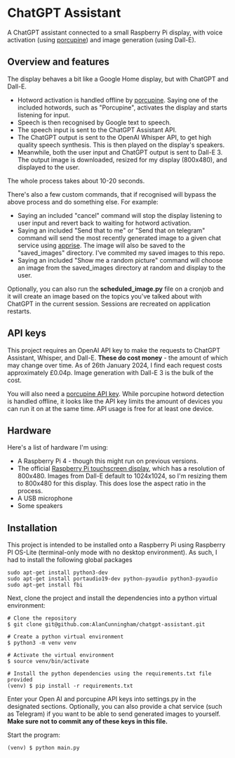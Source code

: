 # ChatGPT Assistant

A ChatGPT assistant connected to a small Raspberry Pi display, with voice activation (using [porcupine](https://github.com/Picovoice/porcupine))
and image generation (using Dall-E).

## Overview and features
The display behaves a bit like a Google Home display, but with ChatGPT and Dall-E.
- Hotword activation is handled offline by [porcupine](https://github.com/Picovoice/porcupine).  Saying one of the included hotwords, such
as "Porcupine", activates the display and starts listening for input.
- Speech is then recognised by Google text to speech.
- The speech input is sent to the ChatGPT Assistant API.
- The ChatGPT output is sent to the OpenAI Whisper API, to get high quality speech synthesis. This is then played on the display's speakers.
- Meanwhile, both the user input and ChatGPT output is sent to Dall-E 3.  The output image is downloaded, resized for my display (800x480), and
displayed to the user.

The whole process takes about 10-20 seconds.

There's also a few custom commands, that if recognised will bypass the above process and do something else.  For example:
- Saying an included "cancel" command will stop the display listening to user input and revert back to waiting for hotword activation.
- Saying an included "Send that to me" or "Send that on telegram" command will send the most recently generated image to a given chat service
using [apprise](https://github.com/caronc/apprise).  The image will also be saved to the "saved_images" directory.  I've commited my
saved images to this repo.
- Saying an included "Show me a random picture" command will choose an image from the saved_images directory at random and display to the user.

Optionally, you can also run the **scheduled_image.py** file on a cronjob and it will create an image based on the topics you've talked about with
ChatGPT in the current session.  Sessions are recreated on application restarts.

## API keys
This project requires an OpenAI API key to make the requests to ChatGPT Assistant, Whisper, and Dall-E.  **These do cost money** - the amount of which
may change over time.  As of 26th January 2024, I find each request costs approximately £0.04p.  Image generation with Dall-E 3 is the bulk of the cost.

You will also need a [porcupine API key](https://picovoice.ai/platform/porcupine/).  While porcupine hotword detection is handled offline, it looks like
the API key limits the amount of devices you can run it on at the same time.  API usage is free for at least one device.

## Hardware
Here's a list of hardware I'm using:
- A Raspberry Pi 4 - though this might run on previous versions.
- The official [Raspberry Pi touchscreen display](https://www.raspberrypi.com/documentation/accessories/display.html), which has a resolution of 800x480.
Images from Dall-E default to 1024x1024, so I'm resizing them to 800x480 for this display. This does lose the aspect ratio in the process.
- A USB microphone
- Some speakers


## Installation
This project is intended to be installed onto a Raspberry Pi using Raspberry PI OS-Lite (terminal-only mode with no desktop environment).  As such, I had to
install the following global packages
```
sudo apt-get install python3-dev
sudo apt-get install portaudio19-dev python-pyaudio python3-pyaudio
sudo apt-get install fbi
```

Next, clone the project and install the dependencies into a python virtual environment:
```
# Clone the repository
$ git clone git@github.com:AlanCunningham/chatgpt-assistant.git

# Create a python virtual environment
$ python3 -m venv venv

# Activate the virtual environment
$ source venv/bin/activate

# Install the python dependencies using the requirements.txt file provided
(venv) $ pip install -r requirements.txt
```

Enter your Open AI and porcupine API keys into settings.py in the designated sections. Optionally, you can also provide a chat service (such as Telegram)
if you want to be able to send generated images to yourself.  **Make sure not to commit any of these keys in this file.**

Start the program:
```
(venv) $ python main.py
```
